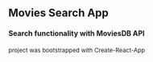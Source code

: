 ## Movies Search App

#### Search functionality with MoviesDB API
<sub>project was bootstrapped with Create-React-App</sub>
